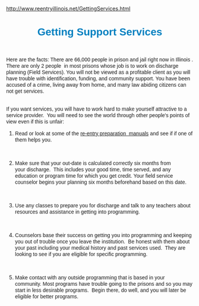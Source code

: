 http://www.reentryillinois.net/GettingServices.html
<H1 style="TEXT-ALIGN: center"><SPAN style="FONT-FAMILY: Arial,Helvetica,sans-serif"><SPAN style="COLOR: rgb(0,128,192)">Getting Support Services</SPAN></SPAN></H1>
<P></P>
<P>&nbsp; <BR></P>
<P></P>
<P></P>
<P class=MsoNormal style="TEXT-ALIGN: left" align=center><SPAN style="FONT-FAMILY: Arial,Helvetica,sans-serif"><SPAN style="FONT-SIZE: 14px; FONT-FAMILY: Arial,Helvetica,sans-serif; LINE-HEIGHT: 17px">Here are the facts: There are 66,000 people in prison and jail right now in Illinois . There are only 2 people&nbsp; in most prisons whose job is to work on discharge planning (Field Services). You will not be viewed as a profitable client as you will have trouble with identification, funding, and community support. You have been accused of a crime, living away from home, and many law abiding citizens can not get services.</SPAN></SPAN><BR><SPAN style="FONT-FAMILY: Arial,Helvetica,sans-serif"><SPAN style="FONT-SIZE: 14px; FONT-FAMILY: Arial,Helvetica,sans-serif; LINE-HEIGHT: 17px">&nbsp; </SPAN></SPAN></P>
<P></P>
<P></P>
<P class=MsoNormal style="TEXT-ALIGN: left" align=center><SPAN style="FONT-FAMILY: Arial,Helvetica,sans-serif"><SPAN style="FONT-SIZE: 14px; FONT-FAMILY: Arial,Helvetica,sans-serif; LINE-HEIGHT: 17px">If you want services, you will have to work hard to make yourself attractive to a service provider.&nbsp; You will need to see the world through other people's points of view even if this is unfair:</SPAN></SPAN></P>
<P></P>
<P></P>
<OL>
<LI>
<P><SPAN style="FONT-SIZE: 12px" target="_blank"><SPAN style="FONT-FAMILY: Arial,Helvetica,sans-serif"><SPAN style="FONT-SIZE: 14px; FONT-FAMILY: Arial,Helvetica,sans-serif; LINE-HEIGHT: 17px">Read&nbsp;or look at some of the <SPAN class=WEBON_COLOR style="COLOR: rgb(51,102,153)"><A href="reentryguides.html">re-entry preparation&nbsp; manuals</A></SPAN><SPAN class=WEBON_COLOR style="COLOR: rgb(51,102,153)"> </SPAN></SPAN></SPAN><SPAN style="FONT-SIZE: 14px; FONT-FAMILY: Arial,Helvetica,sans-serif; LINE-HEIGHT: 17px"><SPAN>and see if&nbsp;if one of them helps you.</SPAN></SPAN></SPAN><BR></P>
<P>&nbsp;</P>
<LI>
<P><SPAN style="FONT-FAMILY: Arial,Helvetica,sans-serif"><SPAN style="FONT-SIZE: 14px; FONT-FAMILY: Arial,Helvetica,sans-serif; LINE-HEIGHT: 17px"><SPAN>Make sure that your out-date is calculated correctly&nbsp;six months from your&nbsp;discharge.&nbsp; This includes your good time, time served, and any education or program time for which you get credit.&nbsp;Your field service counselor begins your planning six months beforehand based on this date.</SPAN><BR></SPAN></SPAN></P>
<P>&nbsp;</P>
<LI>
<P><SPAN style="FONT-FAMILY: Arial,Helvetica,sans-serif"><SPAN style="FONT-SIZE: 14px; FONT-FAMILY: Arial,Helvetica,sans-serif; LINE-HEIGHT: 17px"><SPAN>Use&nbsp;any classes to prepare you for discharge and talk to any teachers about resources and assistance in getting into programming.</SPAN><BR></SPAN></SPAN></P>
<P>&nbsp;</P>
<LI>
<P><SPAN style="FONT-FAMILY: Arial,Helvetica,sans-serif"><SPAN style="FONT-SIZE: 14px; FONT-FAMILY: Arial,Helvetica,sans-serif; LINE-HEIGHT: 17px"><SPAN>Counselors base their success on getting you into programming and keeping you out of trouble once you leave the institution.&nbsp; Be honest with them about your past&nbsp;including your medical history and past services used.&nbsp; They are looking to see if you are eligible for specific programming.</SPAN><BR></SPAN></SPAN></P>
<P>&nbsp;</P>
<LI>
<P><SPAN style="FONT-FAMILY: Arial,Helvetica,sans-serif"><SPAN style="FONT-SIZE: 14px; FONT-FAMILY: Arial,Helvetica,sans-serif; LINE-HEIGHT: 17px"><SPAN>Make contact with any outside programming that is based in your community.&nbsp;Most programs have trouble going to the prisons and so you may start in less desirable programs.&nbsp; Begin there, do well, and you will later be eligible for better programs.</SPAN><BR></SPAN></SPAN></P></LI></OL>
<P></P>
<P><BR></P>
<DIV class=clr></DIV>
